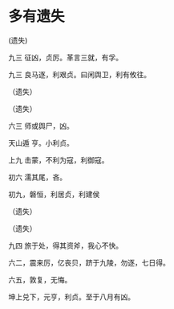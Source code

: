 # 多有遗失

(遗失)

九三 征凶，贞厉。革言三就，有孚。

九三 良马逐，利艰贞。曰闲舆卫，利有攸往。

（遗失）

（遗失）

六三 师或舆尸，凶。

天山遁 亨。小利贞。

上九 击蒙，不利为寇，利御寇。

初六 濡其尾，吝。

初九，磐恒，利居贞，利建侯

（遗失）

（遗失）

九四 旅于处，得其资斧，我心不快。

六二，震来厉，亿丧贝，跻于九陵，勿逐，七日得。

六五，敦复，无悔。

坤上兑下，元亨，利贞。至于八月有凶。
